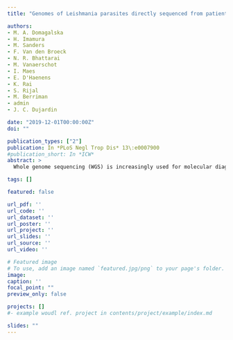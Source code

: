 ```yaml
---
title: "Genomes of Leishmania parasites directly sequenced from patients with visceral leishmaniasis in the Indian subcontinent"

authors:
- M. A. Domagalska
- H. Imamura
- M. Sanders
- F. Van den Broeck
- N. R. Bhattarai
- M. Vanaerschot
- I. Maes
- E. D'Haenens
- K. Rai
- S. Rijal
- M. Berriman
- admin
- J. C. Dujardin

date: "2019-12-01T00:00:00Z"
doi: ""

publication_types: ["2"]
publication: In *PLoS Negl Trop Dis* 13\:e0007900
#publication_short: In *ICW*
abstract: >
  Whole genome sequencing (WGS) is increasingly used for molecular diagnosis and epidemiology of infectious diseases. Current Leishmania genomic studies rely on DNA extracted from cultured parasites, which might introduce sampling and biological biases into the subsequent analyses. Up to now, direct analysis of Leishmania genome in clinical samples is hampered by high levels of human DNA and large variation in parasite load in clinical samples. Here, we present a method, based on target enrichment of Leishmania donovani DNA with Agilent SureSelect technology, that allows the analysis of Leishmania genomes directly in clinical samples. We validated our protocol with a set of artificially mixed samples, followed by the analysis of 63 clinical samples (bone marrow or spleen aspirates) from visceral leishmaniasis patients in Nepal. We were able to identify genotypes using a set of diagnostic SNPs in almost all of these samples (97%) and access comprehensive genome-wide information in most (83%). This allowed us to perform phylogenomic analysis, assess chromosome copy number and identify large copy number variants (CNVs). Pairwise comparisons between the parasite genomes in clinical samples and derived in vitro cultured promastigotes showed a lower aneuploidy in amastigotes as well as genomic differences, suggesting polyclonal infections in patients. Altogether our results underline the need for sequencing parasite genomes directly in the host samples.

tags: []

featured: false

url_pdf: ''
url_code: ''
url_dataset: ''
url_poster: ''
url_project: ''
url_slides: ''
url_source: ''
url_video: ''

# Featured image
# To use, add an image named `featured.jpg/png` to your page's folder.
image:
caption: ''
focal_point: ""
preview_only: false

projects: []
#- example woudl ref. project in contents/project/example/index.md

slides: ""
---
```

